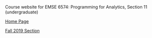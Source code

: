 Course website for EMSE 6574: Programming for Analytics, Section 11 (undergraduate)

[Home Page](https://emse6574-gwu.github.io)

[Fall 2019 Section](https://emse6574-gwu.github.io/2019-Fall)
